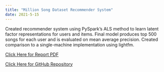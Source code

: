 ```yaml
---
title: "Million Song Dataset Recommender System"
date: 2021-5-15
---
```


Created recommender system using PySpark’s ALS method to learn latent factor representations for users and items. Final model produces top 500 songs for each user and is evaluated on mean average precision. Created comparison to a single-machine implementation using lightfm. 

[Click Here for Report PDF](https://github.com/harlanhutton/msd-recommender/blob/main/1004%20Final%20Report.pdf)

[Click Here for GitHub Repository](https://github.com/harlanhutton/msd-recommender)
